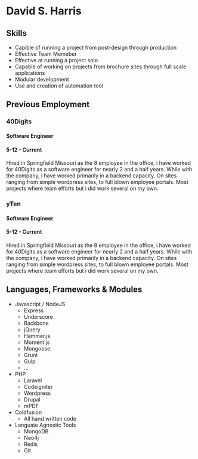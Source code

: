 # David S. Harris

## Skills

- Capible of running a project from post-design through production
- Effective Team Memeber
- Effective at running a project solo
- Capable of working on projects from brochure sites through full scale applications
- Modular development
- Use and creation of automation tool

## Previous Employment

### 40Digits
#### Software Engineer
#### 5-12 - Current
Hired in Springfield Missouri as the 8 employee in the office, i have worked for 40Digits as a software engineer for nearly 2 and a half years. While with the company, i have worked primarily in a backend capacity. On sites ranging from simple wordpress sites, to full blown employee portals. Most projects where team efforts but i did work several on my own.

### yTen
#### Software Engineer
#### 5-12 - Current
Hired in Springfield Missouri as the 8 employee in the office, i have worked for 40Digits as a software engineer for nearly 2 and a half years. While with the company, i have worked primarily in a backend capacity. On sites ranging from simple wordpress sites, to full blown employee portals. Most projects where team efforts but i did work several on my own.


## Languages, Frameworks & Modules

- Javascript / NodeJS
	- Express
	- Underscore
	- Backbone
	- jQuery
	- Hammer.js
	- Moment.js
	- Mongoose
	- Grunt
	- Gulp
	- ...
- PHP
	- Laravel
	- Codeigniter
	- Wordpress
	- Drupal
	- mPDF
- Coldfusion
	- All hand written code
- Languate Agnostic Tools
	- MongoDB
	- Neo4j
	- Redis
	- Git